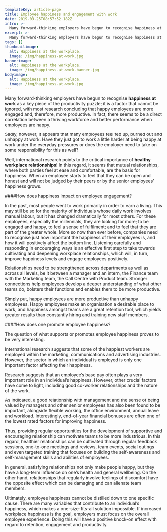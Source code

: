 ```yaml
---
templateKey: article-page
title: Employee happiness and engagement with work
date: 2019-03-25T08:57:52.182Z
intro: >-
  Many forward-thinking employers have begun to recognise happiness at work as a key piece of the productivity puzzle; Most research concludes that happy employees are more engaged and, therefore, more productive.
excerpt: >-
  Many forward-thinking employers have begun to recognise happiness at work as a key piece of the productivity puzzle; Most research concludes that happy employees are more engaged and, therefore, more productive.
tags: []
thumbnailimage:
  alt: Happiness at the workplace.
  image: /img/happiness-at-work.jpg
bannerimage:
  alt: Happiness at the workplace.
  image: /img/happiness-at-work-banner.jpg
bodyimage:
  alt: Happiness at the workplace.
  image: /img/happiness-at-work.jpg
---
```


Many forward-thinking employers have begun to recognise **happiness at work** as a key piece of the productivity puzzle; it is a factor that cannot be ignored, with most research concluding that happy employees are more engaged and, therefore, more productive. In fact, there seems to be a direct correlation between a thriving workforce and better performance when employees are happy.

Sadly, however, it appears that many employees feel fed up, burned out and unhappy at work. Have they just got to work a little harder at being happy at work under the everyday pressures or does the employer need to take on some responsibility for this as well?

Well, international research points to the critical importance of **healthy workplace relationships**! In this regard, it seems that mutual relationships, where both parties feel at ease and comfortable, are the basis for happiness. When an employee starts to feel that they can be open and honest and will not be judged by their peers or by the senior employees’ happiness grows.

####How does happiness impact on employee engagement?

In the past, most people went to work primarily in order to earn a living. This may still be so for the majority of individuals whose daily work involves manual labour, but it has changed dramatically for most others. For these employees, especially the millennials, they are looking for more; to be engaged and happy, to feel a sense of fulfilment; and to feel that they are part of the greater whole. More so now than ever before, companies need to recognise just how important the happiness of their employees is, and how it will positively affect the bottom line. Listening carefully and responding in encouraging ways is an effective first step to take towards cultivating and deepening workplace relationships, which will, in turn, improve happiness levels and engage employees positively.

Relationships need to be strengthened across departments as well as across all levels, be it between a manager and an intern, the Finance team with the Marketing team, the Call Centre with Product team. Stronger connections help employees develop a deeper understanding of what other teams do, bolsters their functions and enables them to be more productive.

Simply put, happy employees are more productive than unhappy employees. Happy employees make an organisation a desirable place to work, and happiness amongst teams are a great retention tool, which yields greater results than constantly hiring and training new staff members.

####How does one promote employee happiness?

The question of what supports or promotes employee happiness proves to be very interesting.

International research suggests that some of the happiest workers are employed within the marketing, communications and advertising industries. However, the sector in which an individual is employed is only one important factor affecting their happiness.

Research suggests that an employee’s base pay often plays a very important role in an individual’s happiness. However, other crucial factors have come to light, including good co-worker relationships and the nature of the work.

As indicated, a good relationship with management and the sense of being valued by managers and other senior employees has also been found to be important, alongside flexible working, the office environment, annual leave and workload. Interestingly, end-of-year financial bonuses are often one of the lowest rated factors for improving happiness.

Thus, providing regular opportunities for the development of supportive and encouraging relationship can motivate teams to be more industrious. In this regard, healthier relationships can be cultivated through regular feedback sessions, one-to-one meetings and reviews, team events, social outings and even targeted training that focuses on building the self-awareness and self-management skills and abilities of employees.

In general, satisfying relationships not only make people happy, but they have a long-term influence on one’s health and general wellbeing. On the other hand, relationships that regularly involve feelings of discomfort have the opposite effect which can be damaging and can alienate team members.

Ultimately, employee happiness cannot be distilled down to one specific cause. There are many variables that contribute to an individual’s happiness, which makes a one-size-fits-all solution impossible. If increased workplace happiness is the goal, employers must focus on the overall employee experience. Doing this will have a positive knock-on effect with regard to retention, engagement and productivity.
